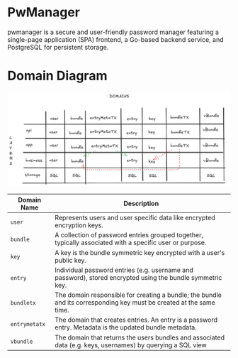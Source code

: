 # PwManager

pwmanager is a secure and user-friendly password manager featuring a single-page application (SPA) frontend, a Go-based backend service, and PostgreSQL for persistent storage.

# Domain Diagram

![domain diagram](./dddv2.png)

| Domain Name   | Description                                                                                                          |
| ------------- | -------------------------------------------------------------------------------------------------------------------- |
| `user`        | Represents users and user specific data like encrypted encryption keys.                                              |
| `bundle`      | A collection of password entries grouped together, typically associated with a specific user or purpose.             |
| `key`         | A key is the bundle symmetric key encrypted with a user's public key.                                                |
| `entry`       | Individual password entries (e.g. username and password), stored encrypted using the bundle symmetric key.           |
| `bundletx`    | The domain responsible for creating a bundle; the bundle and its corresponding key must be created at the same time. |
| `entrymetatx` | The domain that creates entries. An entry is a password entry. Metadata is the updated bundle metadata.              |
| `vbundle`     | The domain that returns the users bundles and associated data (e.g. keys, usernames) by querying a SQL view          |
